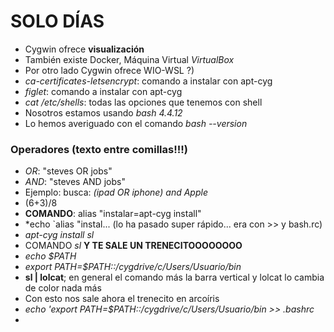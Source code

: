 # SOLO DÍAS

- Cygwin ofrece **visualización**
- También existe Docker, Máquina Virtual *VirtualBox*
- Por otro lado Cygwin ofrece WIO-WSL ?)
- *ca-certificates-letsencrypt*:  comando a instalar con apt-cyg
- *figlet*: comando a instalar con apt-cyg
- *cat /etc/shells*: todas las opciones que tenemos con shell
- Nosotros estamos usando *bash 4.4.12*
- Lo hemos averiguado con el comando *bash --version*
### Operadores (texto entre comillas!!!)
- *OR*: "steves OR jobs"
- *AND*: "steves AND jobs"
- Ejemplo: busca: *(ipad OR iphone) and Apple*
- (6+3)/8
- **COMANDO**: alias "instalar=apt-cyg install"
- *echo `alias "instal... (lo ha pasado super rápido... era con >> y bash.rc)
- *apt-cyg install sl*
- COMANDO *sl* **Y TE SALE UN TRENECITOOOOOOOO**
- *echo $PATH*
- *export PATH=$PATH::/cygdrive/c/Users/Usuario/bin*
- **sl | lolcat**; en general el comando más la barra vertical y lolcat lo cambia de color nada más
- Con esto nos sale ahora el trenecito en arcoíris
- *echo 'export PATH=$PATH::/cygdrive/c/Users/Usuario/bin >> .bashrc*
- 
